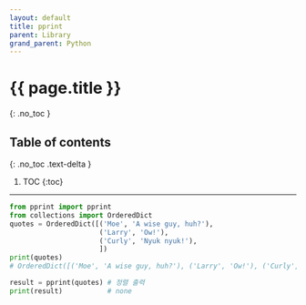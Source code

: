 ```yaml
---
layout: default
title: pprint
parent: Library
grand_parent: Python
---
```


# {{ page.title }}
{: .no_toc }

## Table of contents
{: .no_toc .text-delta }

1. TOC
{:toc}

---
```python
from pprint import pprint
from collections import OrderedDict
quotes = OrderedDict([('Moe', 'A wise guy, huh?'),
                      ('Larry', 'Ow!'),
                      ('Curly', 'Nyuk nyuk!'),
                      ])
print(quotes)  
# OrderedDict([('Moe', 'A wise guy, huh?'), ('Larry', 'Ow!'), ('Curly', 'Nyuk nyuk!')])

result = pprint(quotes) # 정렬 출력
print(result)           # none
```

